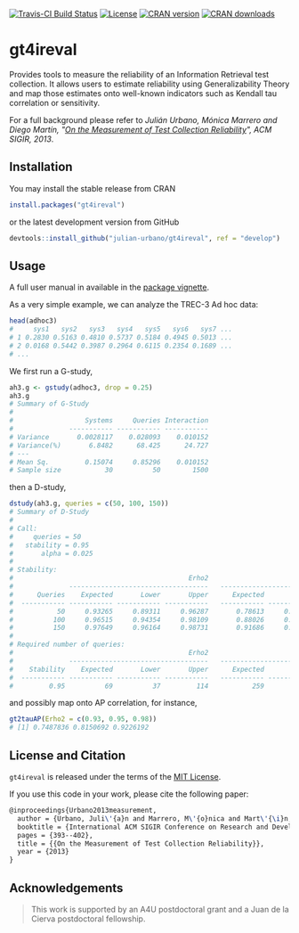 [![Travis-CI Build Status](https://travis-ci.org/julian-urbano/gt4ireval.svg?branch=develop)](https://travis-ci.org/julian-urbano/gt4ireval)
[![License](https://img.shields.io/badge/license-MIT-brightgreen.svg)](https://opensource.org/licenses/MIT)
[![CRAN version](http://www.r-pkg.org/badges/version/gt4ireval?color=blue)](https://cran.r-project.org/package=gt4ireval) 
[![CRAN downloads](https://cranlogs.r-pkg.org/badges/grand-total/gt4ireval?color=blue)](https://cran.r-project.org/package=gt4ireval) 

# gt4ireval

Provides tools to measure the reliability of an Information Retrieval test collection. It allows users to estimate reliability using Generalizability Theory and map those estimates onto well-known indicators such as Kendall tau correlation or sensitivity.

For a full background please refer to *Julián Urbano, Mónica Marrero and Diego Martín, "[On the Measurement of Test Collection Reliability](http://julian-urbano.info/files/publications/055-measurement-test-collection-reliability.pdf)", ACM SIGIR, 2013*.

## Installation

You may install the stable release from CRAN

```r
install.packages("gt4ireval")
```

or the latest development version from GitHub

```r
devtools::install_github("julian-urbano/gt4ireval", ref = "develop")
```

## Usage

A full user manual in available in the [package vignette](https://cran.r-project.org/web/packages/gt4ireval/vignettes/gt4ireval.html).

As a very simple example, we can analyze the TREC-3 Ad hoc data:

```r
head(adhoc3)
#     sys1   sys2   sys3   sys4   sys5   sys6   sys7 ...
# 1 0.2830 0.5163 0.4810 0.5737 0.5184 0.4945 0.5013 ...
# 2 0.0168 0.5442 0.3987 0.2964 0.6115 0.2354 0.1689 ...
# ...
```

We first run a G-study,

```r
ah3.g <- gstudy(adhoc3, drop = 0.25)
ah3.g
# Summary of G-Study
# 
#                  Systems     Queries Interaction
#              ----------- ----------- -----------
# Variance       0.0028117    0.028093    0.010152
# Variance(%)       6.8482      68.425      24.727
# ---
# Mean Sq.         0.15074     0.85296    0.010152
# Sample size           30          50        1500
```

then a D-study,

```r
dstudy(ah3.g, queries = c(50, 100, 150))
# Summary of D-Study
# 
# Call:
#     queries = 50 
#   stability = 0.95 
#       alpha = 0.025 
# 
# Stability:
#                                            Erho2                                   Phi
#              -----------------------------------   -----------------------------------
#      Queries    Expected       Lower       Upper      Expected       Lower       Upper
#  ----------- ----------- ----------- -----------   ----------- ----------- -----------
#           50     0.93265     0.89311     0.96287       0.78613     0.66141     0.88039 
#          100     0.96515     0.94354     0.98109       0.88026     0.79621     0.93639 
#          150     0.97649     0.96164     0.98731       0.91686     0.85423     0.95668 
# 
# Required number of queries:
#                                            Erho2                                   Phi
#              -----------------------------------   -----------------------------------
#    Stability    Expected       Lower       Upper      Expected       Lower       Upper
#  ----------- ----------- ----------- -----------   ----------- ----------- -----------
#         0.95          69          37         114           259         130         487
```

and possibly map onto AP correlation, for instance,

```r 
gt2tauAP(Erho2 = c(0.93, 0.95, 0.98))
# [1] 0.7487836 0.8150692 0.9226192
```

## License and Citation

`gt4ireval` is released under the terms of the [MIT License](https://opensource.org/licenses/MIT).

If you use this code in your work, please cite the following paper:

```latex
@inproceedings{Urbano2013measurement,
  author = {Urbano, Juli\'{a}n and Marrero, M\'{o}nica and Mart\'{\i}n, Diego},
  booktitle = {International ACM SIGIR Conference on Research and Development in Information Retrieval},
  pages = {393--402},
  title = {{On the Measurement of Test Collection Reliability}},
  year = {2013}
}
```

## Acknowledgements

> This work is supported by an A4U postdoctoral grant and a Juan de la Cierva postdoctoral fellowship.
